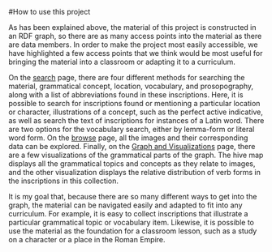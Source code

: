 #How to use this project

As has been explained above, the material of this project is constructed in an RDF graph, so there are as many access points into the material as there are data members.  In order to make the project most easily accessible, we have highlighted a few access points that we think would be most useful for bringing the material into a classroom or adapting it to a curriculum.

On the [search][search] page, there are four different methods for searching the material, grammatical concept, location, vocabulary, and prosopography, along with a list of abbreviations found in these inscriptions.  Here, it is possible to search for inscriptions found or mentioning a particular location or character, illustrations of a concept, such as the perfect active indicative, as well as search the text of inscriptions for instances of a Latin word.  There are two options for the vocabulary search, either by lemma-form or literal word form.  On the [browse][browse] page, all the images and their corresponding data can be explored.  Finally,  on the [Graph and Visualizations][graph] page, there are a few visualizations of the grammatical parts of the graph.  The hive map displays all the grammatical topics and concepts as they relate to images, and the other visualization displays the relative distribution of verb forms in the inscriptions in this collection.

[search]: search.html
[browse]: browse.html
[graph]: graph.html

It is my goal that, because there are so many different ways to get into the graph, the material can be navigated easily and adapted to fit into any curriculum.  For example, it is easy to collect inscriptions that illustrate a particular grammatical topic or vocabulary item.  Likewise, it is possible to use the material as the foundation for a classroom lesson, such as a study on a character or a place in the Roman Empire.
